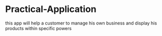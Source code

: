# Practical-Application
 this app will help a customer to manage his own business and display his products within specific powers
